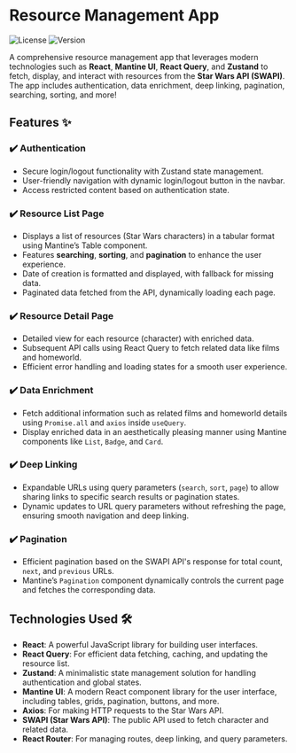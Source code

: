 # Resource Management App

![License](https://img.shields.io/badge/license-MIT-green) 
![Version](https://img.shields.io/badge/version-1.0.0-blue)

A comprehensive resource management app that leverages modern technologies such as **React**, **Mantine UI**, **React Query**, and **Zustand** to fetch, display, and interact with resources from the **Star Wars API (SWAPI)**. The app includes authentication, data enrichment, deep linking, pagination, searching, sorting, and more!

## Features ✨

### ✔️ **Authentication**
- Secure login/logout functionality with Zustand state management.
- User-friendly navigation with dynamic login/logout button in the navbar.
- Access restricted content based on authentication state.

### ✔️ **Resource List Page**
- Displays a list of resources (Star Wars characters) in a tabular format using Mantine’s Table component.
- Features **searching**, **sorting**, and **pagination** to enhance the user experience.
- Date of creation is formatted and displayed, with fallback for missing data.
- Paginated data fetched from the API, dynamically loading each page.

### ✔️ **Resource Detail Page**
- Detailed view for each resource (character) with enriched data.
- Subsequent API calls using React Query to fetch related data like films and homeworld.
- Efficient error handling and loading states for a smooth user experience.

### ✔️ **Data Enrichment**
- Fetch additional information such as related films and homeworld details using `Promise.all` and `axios` inside `useQuery`.
- Display enriched data in an aesthetically pleasing manner using Mantine components like `List`, `Badge`, and `Card`.

### ✔️ **Deep Linking**
- Expandable URLs using query parameters (`search`, `sort`, `page`) to allow sharing links to specific search results or pagination states.
- Dynamic updates to URL query parameters without refreshing the page, ensuring smooth navigation and deep linking.

### ✔️ **Pagination**
- Efficient pagination based on the SWAPI API's response for total count, `next`, and `previous` URLs.
- Mantine’s `Pagination` component dynamically controls the current page and fetches the corresponding data.

## Technologies Used 🛠️

- **React**: A powerful JavaScript library for building user interfaces.
- **React Query**: For efficient data fetching, caching, and updating the resource list.
- **Zustand**: A minimalistic state management solution for handling authentication and global states.
- **Mantine UI**: A modern React component library for the user interface, including tables, grids, pagination, buttons, and more.
- **Axios**: For making HTTP requests to the Star Wars API.
- **SWAPI (Star Wars API)**: The public API used to fetch character and related data.
- **React Router**: For managing routes, deep linking, and query parameters.

